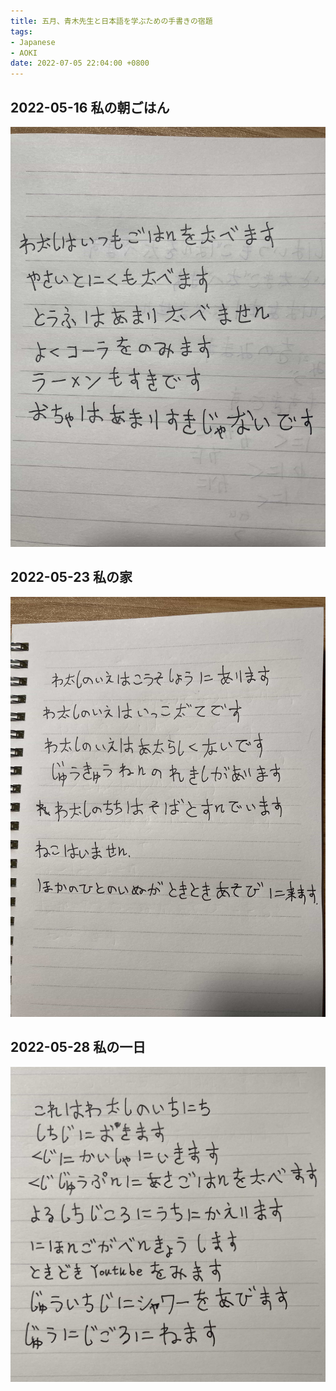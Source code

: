 ```yaml
---
title: 五月、青木先生と日本語を学ぶための手書きの宿題
tags:
- Japanese
- AOKI
date: 2022-07-05 22:04:00 +0800
---
```


## 2022-05-16 私の朝ごはん

![](images/2022-05-16.jpg)

## 2022-05-23 私の家

![](images/2022-05-23.jpg)

## 2022-05-28 私の一日

![](images/2022-05-28.jpg)
